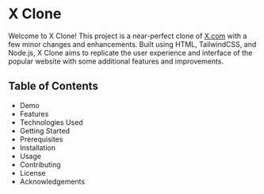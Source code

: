# X Clone
Welcome to X Clone! This project is a near-perfect clone of [X.com](https://x.com/home) with a few minor changes and enhancements. Built using HTML, TailwindCSS, and Node.js, X Clone aims to replicate the user experience and interface of the popular website with some additional features and improvements.

## Table of Contents
- Demo
- Features
- Technologies Used
- Getting Started
- Prerequisites
- Installation
- Usage
- Contributing
- License
- Acknowledgements

